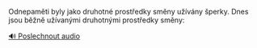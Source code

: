 
Odnepaměti byly jako druhotné prostředky směny užívány šperky. Dnes jsou běžně užívanými druhotnými prostředky směny:

[🔊 Poslechnout audio](/data/7-paragraphs/audio/chapter_85/para_010-Odnepamti-byly-jako-druhotn-prostedky-smny-u.mp3)
